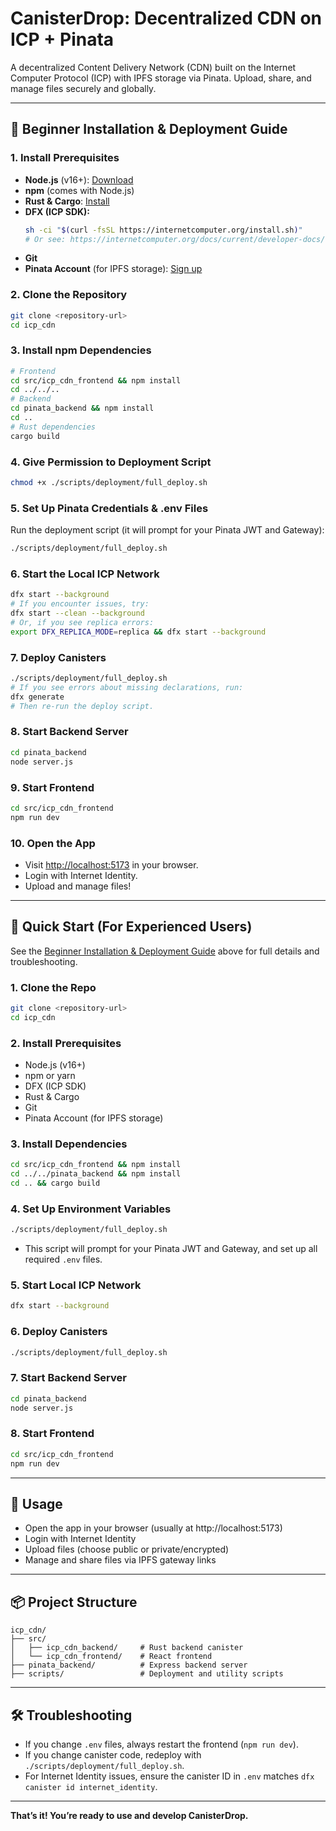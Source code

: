 # CanisterDrop: Decentralized CDN on ICP + Pinata

A decentralized Content Delivery Network (CDN) built on the Internet Computer Protocol (ICP) with IPFS storage via Pinata. Upload, share, and manage files securely and globally.

---

## 🏁 Beginner Installation & Deployment Guide

### 1. **Install Prerequisites**
- **Node.js** (v16+): [Download](https://nodejs.org/)
- **npm** (comes with Node.js)
- **Rust & Cargo**: [Install](https://www.rust-lang.org/tools/install)
- **DFX (ICP SDK):**
  ```bash
  sh -ci "$(curl -fsSL https://internetcomputer.org/install.sh)"
  # Or see: https://internetcomputer.org/docs/current/developer-docs/setup/install/
  ```
- **Git**
- **Pinata Account** (for IPFS storage): [Sign up](https://pinata.cloud/)

### 2. **Clone the Repository**
```bash
git clone <repository-url>
cd icp_cdn
```

### 3. **Install npm Dependencies**
```bash
# Frontend
cd src/icp_cdn_frontend && npm install
cd ../../..
# Backend
cd pinata_backend && npm install
cd ..
# Rust dependencies
cargo build
```

### 4. **Give Permission to Deployment Script**
```bash
chmod +x ./scripts/deployment/full_deploy.sh
```

### 5. **Set Up Pinata Credentials & .env Files**
Run the deployment script (it will prompt for your Pinata JWT and Gateway):
```bash
./scripts/deployment/full_deploy.sh
```

### 6. **Start the Local ICP Network**
```bash
dfx start --background
# If you encounter issues, try:
dfx start --clean --background
# Or, if you see replica errors:
export DFX_REPLICA_MODE=replica && dfx start --background
```

### 7. **Deploy Canisters**
```bash
./scripts/deployment/full_deploy.sh
# If you see errors about missing declarations, run:
dfx generate
# Then re-run the deploy script.
```

### 8. **Start Backend Server**
```bash
cd pinata_backend
node server.js
```

### 9. **Start Frontend**
```bash
cd src/icp_cdn_frontend
npm run dev
```

### 10. **Open the App**
- Visit [http://localhost:5173](http://localhost:5173) in your browser.
- Login with Internet Identity.
- Upload and manage files!

---

## 🚀 Quick Start (For Experienced Users)

See the [Beginner Installation & Deployment Guide](#-beginner-installation--deployment-guide) above for full details and troubleshooting.

### 1. **Clone the Repo**
```bash
git clone <repository-url>
cd icp_cdn
```

### 2. **Install Prerequisites**
- Node.js (v16+)
- npm or yarn
- DFX (ICP SDK)
- Rust & Cargo
- Git
- Pinata Account (for IPFS storage)

### 3. **Install Dependencies**
```bash
cd src/icp_cdn_frontend && npm install
cd ../../pinata_backend && npm install
cd .. && cargo build
```

### 4. **Set Up Environment Variables**
```bash
./scripts/deployment/full_deploy.sh
```
- This script will prompt for your Pinata JWT and Gateway, and set up all required `.env` files.

### 5. **Start Local ICP Network**
```bash
dfx start --background
```

### 6. **Deploy Canisters**
```bash
./scripts/deployment/full_deploy.sh
```

### 7. **Start Backend Server**
```bash
cd pinata_backend
node server.js
```

### 8. **Start Frontend**
```bash
cd src/icp_cdn_frontend
npm run dev
```

---

## 📝 Usage
- Open the app in your browser (usually at http://localhost:5173)
- Login with Internet Identity
- Upload files (choose public or private/encrypted)
- Manage and share files via IPFS gateway links

---

## 📦 Project Structure
```
icp_cdn/
├── src/
│   ├── icp_cdn_backend/     # Rust backend canister
│   └── icp_cdn_frontend/    # React frontend
├── pinata_backend/          # Express backend server
├── scripts/                 # Deployment and utility scripts
```

---

## 🛠️ Troubleshooting
- If you change `.env` files, always restart the frontend (`npm run dev`).
- If you change canister code, redeploy with `./scripts/deployment/full_deploy.sh`.
- For Internet Identity issues, ensure the canister ID in `.env` matches `dfx canister id internet_identity`.

---

**That’s it! You’re ready to use and develop CanisterDrop.**
